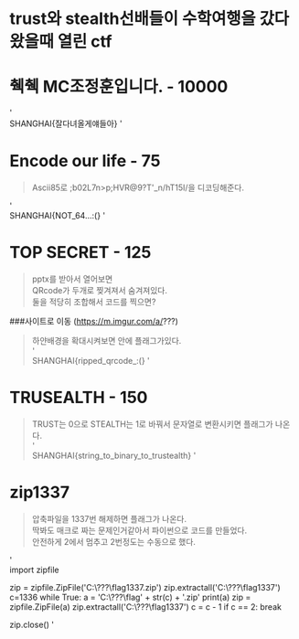 trust와 stealth선배들이 수학여행을 갔다왔을때 열린 ctf
===================================================
  
# 췍췍 MC조정훈입니다. - 10000
'  
SHANGHAI{잘다녀올게얘들아}
'  


# Encode our life - 75
>Ascii85로 ;b02L7n>p;HVR@9?T'_n/hT15I/을 디코딩해준다.

'  
SHANGHAI{NOT_64...:(}
'  


# TOP SECRET - 125
>pptx를 받아서 열어보면  
>QRcode가 두개로 찢겨져서 숨겨져있다.  
>둘을 적당히 조합해서 코드를 찍으면?  

###사이트로 이동 (https://m.imgur.com/a/???)
>하얀배경을 확대시켜보면 안에 플래그가있다.  
'  
SHANGHAI{ripped_qrcode_:(}
'  

# TRUSEALTH - 150
>TRUST는 0으로 STEALTH는 1로 바꿔서 문자열로 변환시키면 플래그가 나온다.  
'  
SHANGHAI{string_to_binary_to_trustealth}
'    
# zip1337
>압축파일을 1337번 해제하면 플래그가 나온다.  
>딱봐도 매크로 짜는 문제인거같아서 파이썬으로 코드를 만들었다.  
>안전하게 2에서 멈추고 2번정도는 수동으로 했다.

'  
import zipfile


zip = zipfile.ZipFile('C:\\???\\flag1337.zip')
zip.extractall('C:\\???\\flag1337')
c=1336
while True:
    a = 'C:\\???\\flag' + str(c) + '.zip'
    print(a)
    zip = zipfile.ZipFile(a)
    zip.extractall('C:\\???\\flag1337')
    c = c - 1
    if c == 2:
        break

zip.close()
'  
